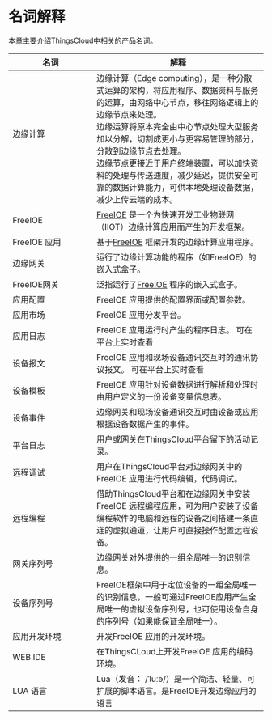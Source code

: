 # 名词解释

本章主要介绍ThingsCloud中相关的产品名词。

| 名词         | 解释                                                                     |
| ------------ | ------------------------------------------------------------------------ |
| 边缘计算 &nbsp;&nbsp;&nbsp;&nbsp;&nbsp;&nbsp;&nbsp;&nbsp;&nbsp;&nbsp;&nbsp;&nbsp;&nbsp;&nbsp;&nbsp;&nbsp;&nbsp;&nbsp;&nbsp;&nbsp;&nbsp;&nbsp;&nbsp;&nbsp;&nbsp;&nbsp;&nbsp;&nbsp;&nbsp;&nbsp;&nbsp;&nbsp; | 边缘计算（Edge computing），是一种分散式运算的架构，将应用程序、数据资料与服务的运算，由网络中心节点，移往网络逻辑上的边缘节点来处理。 <br>  边缘运算将原本完全由中心节点处理大型服务加以分解，切割成更小与更容易管理的部分，分散到边缘节点去处理。  <br> 边缘节点更接近于用户终端装置，可以加快资料的处理与传送速度，减少延迟，提供安全可靠的数据计算能力，可供本地处理设备数据，减少上传云端的成本。 |
| FreeIOE      | [FreeIOE](https://github.com/freeioe/freeioe)  是一个为快速开发工业物联网（IIOT）边缘计算应用而产生的开发框架。                    |
| FreeIOE 应用 | 基于[FreeIOE](https://github.com/freeioe/freeioe) 框架开发的边缘计算应用程序。                                                   |
| 边缘网关     | 运行了边缘计算功能的程序（如FreeIOE）的嵌入式盒子。                                                                       |
| FreeIOE网关     | 泛指运行了[FreeIOE](https://github.com/freeioe/freeioe) 程序的嵌入式盒子。                                                                       |
| 应用配置     | FreeIOE 应用提供的配置界面或配置参数。                                                                       |
| 应用市场     | FreeIOE 应用分发平台。                                                                       |
| 应用日志     | FreeIOE 应用运行时产生的程序日志。 可在平台上实时查看                                                                      |
| 设备报文     | FreeIOE 应用和现场设备通讯交互时的通讯协议报文。 可在平台上实时查看                                                                    |
| 设备模板     | FreeIOE 应用针对设备数据进行解析和处理时由用户定义的一份设备变量信息表。                                                                |
| 设备事件     | 边缘网关和现场设备通讯交互时由设备或应用根据设备数据产生的事件。                                                                       |
| 平台日志     | 用户或网关在ThingsCloud平台留下的活动记录。                                                                       |
| 远程调试     | 用户在ThingsCloud平台对边缘网关中的FreeIOE 应用进行代码编辑，代码调试。                                                                       |
| 远程编程     | 借助ThingsCloud平台和在边缘网关中安装FreeIOE 远程编程应用，可为用户安装了设备编程软件的电脑和远程的设备之间搭建一条直连的虚拟通道，让用户可直接操作配置远程设备。        |
| 网关序列号   | 边缘网关对外提供的一组全局唯一的识别信息。                                                                       |
| 设备序列号   | FreeIOE框架中用于定位设备的一组全局唯一的识别信息，一般可通过FreeIOE应用产生全局唯一的虚拟设备序列号，也可使用设备自身的序列号（如果能保证全局唯一）。                   |
| 应用开发环境 | 开发FreeIOE 应用的开发环境。                                                                       |
| WEB IDE     | 在ThingsCLoud上开发FreeIOE 应用的编码环境。                                                                       |
| LUA 语言     | Lua（发音： /ˈluːə/）是一个简洁、轻量、可扩展的脚本语言。是FreeIOE开发边缘应用的语言        |


